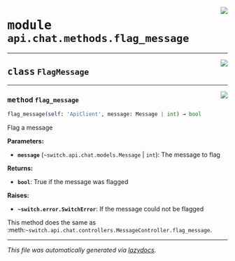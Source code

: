 <!-- markdownlint-disable -->

<a href="https://github.com/switchcollab/Switch-Bots-Python-Library/tree/main/src/switch/api/chat/methods/flag_message.py#L0"><img align="right" src="https://img.shields.io/badge/-source-cccccc?style=flat-square"/></a>

# <kbd>module</kbd> `api.chat.methods.flag_message`






---

<a href="https://github.com/switchcollab/Switch-Bots-Python-Library/tree/main/src/switch/api/chat/methods/flag_message.py#L6"><img align="right" src="https://img.shields.io/badge/-source-cccccc?style=flat-square"/></a>

## <kbd>class</kbd> `FlagMessage`







---

<a href="https://github.com/switchcollab/Switch-Bots-Python-Library/tree/main/src/switch/api/chat/methods/flag_message.py#L7"><img align="right" src="https://img.shields.io/badge/-source-cccccc?style=flat-square"/></a>

### <kbd>method</kbd> `flag_message`

```python
flag_message(self: 'ApiClient', message: Message | int) → bool
```

Flag a message 



**Parameters:**
 
 - <b>`message`</b> (``~switch.api.chat.models.Message`` | ``int``):  The message to flag 



**Returns:**
 
 - <b>```bool```</b>:  True if the message was flagged 



**Raises:**
 
 - <b>```~switch.error.SwitchError```</b>:  If the message could not be flagged 

This method does the same as :meth:`~switch.api.chat.controllers.MessageController.flag_message`. 




---

_This file was automatically generated via [lazydocs](https://github.com/ml-tooling/lazydocs)._
